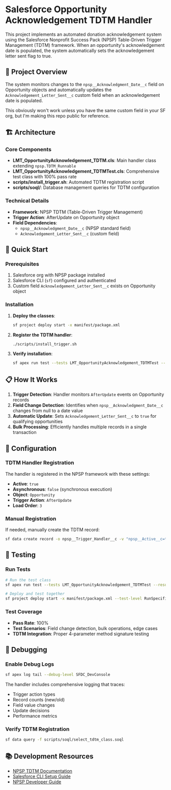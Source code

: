 # Salesforce Opportunity Acknowledgement TDTM Handler

This project implements an automated donation acknowledgement system using the Salesforce Nonprofit Success Pack (NPSP) Table-Driven Trigger Management (TDTM) framework. When an opportunity's acknowledgement date is populated, the system automatically sets the acknowledgement letter sent flag to true.

## 🎯 Project Overview

The system monitors changes to the `npsp__Acknowledgment_Date__c` field on Opportunity objects and automatically updates the `Acknowledgement_Letter_Sent__c` custom field when an acknowledgement date is populated. 

This obviously won't work unless you have the same custom field in your SF org, but I'm making this repo public for reference.

## 🏗️ Architecture

### Core Components

- **LMT_OpportunityAcknowledgement_TDTM.cls**: Main handler class extending `npsp.TDTM_Runnable`
- **LMT_OpportunityAcknowledgement_TDTMTest.cls**: Comprehensive test class with 100% pass rate
- **scripts/install_trigger.sh**: Automated TDTM registration script
- **scripts/soql/**: Database management queries for TDTM configuration

### Technical Details

- **Framework**: NPSP TDTM (Table-Driven Trigger Management)
- **Trigger Action**: AfterUpdate on Opportunity object
- **Field Dependencies**: 
  - `npsp__Acknowledgment_Date__c` (NPSP standard field)
  - `Acknowledgement_Letter_Sent__c` (custom field)

## 🚀 Quick Start

### Prerequisites

1. Salesforce org with NPSP package installed
2. Salesforce CLI (`sf`) configured and authenticated
3. Custom field `Acknowledgement_Letter_Sent__c` exists on Opportunity object

### Installation

1. **Deploy the classes**:
   ```bash
   sf project deploy start -x manifest/package.xml
   ```

2. **Register the TDTM handler**:
   ```bash
   ./scripts/install_trigger.sh
   ```

3. **Verify installation**:
   ```bash
   sf apex run test --tests LMT_OpportunityAcknowledgement_TDTMTest --result-format human --synchronous
   ```

## 📋 How It Works

1. **Trigger Detection**: Handler monitors `AfterUpdate` events on Opportunity records
2. **Field Change Detection**: Identifies when `npsp__Acknowledgment_Date__c` changes from null to a date value
3. **Automatic Update**: Sets `Acknowledgement_Letter_Sent__c` to `true` for qualifying opportunities
4. **Bulk Processing**: Efficiently handles multiple records in a single transaction

## 🔧 Configuration

### TDTM Handler Registration

The handler is registered in the NPSP framework with these settings:

- **Active**: `true`
- **Asynchronous**: `false` (synchronous execution)
- **Object**: `Opportunity`
- **Trigger Action**: `AfterUpdate`
- **Load Order**: `3`

### Manual Registration

If needed, manually create the TDTM record:

```bash
sf data create record -o npsp__Trigger_Handler__c -v "npsp__Active__c=true npsp__Asynchronous__c=false npsp__Class__c='LMT_OpportunityAcknowledgement_TDTM' npsp__Load_Order__c=3 npsp__Object__c='Opportunity' npsp__Trigger_Action__c='AfterUpdate'"
```

## 🧪 Testing

### Run Tests

```bash
# Run the test class
sf apex run test --tests LMT_OpportunityAcknowledgement_TDTMTest --result-format human --synchronous

# Deploy and test together
sf project deploy start -x manifest/package.xml --test-level RunSpecifiedTests --tests LMT_OpportunityAcknowledgement_TDTMTest
```

### Test Coverage

- **Pass Rate**: 100%
- **Test Scenarios**: Field change detection, bulk operations, edge cases
- **TDTM Integration**: Proper 4-parameter method signature testing

## 🐛 Debugging

### Enable Debug Logs

```bash
sf apex log tail --debug-level SFDC_DevConsole
```

The handler includes comprehensive logging that traces:
- Trigger action types
- Record counts (new/old)
- Field value changes
- Update decisions
- Performance metrics

### Verify TDTM Registration

```bash
sf data query -f scripts/soql/select_tdtm_class.soql
```

## 📚 Development Resources

- [NPSP TDTM Documentation](https://help.salesforce.com/s/articleView?id=sfdo.npsp_deploy_apex_tdtm.htm&type=5)
- [Salesforce CLI Setup Guide](https://developer.salesforce.com/docs/atlas.en-us.sfdx_setup.meta/sfdx_setup/sfdx_setup_intro.htm)
- [NPSP Developer Guide](https://powerofus.force.com/s/article/NPSP-Developer-Guide)